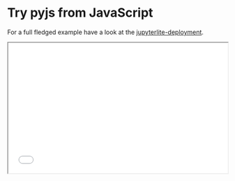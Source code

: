 

# Try pyjs from JavaScript 
For a full fledged example have a look at the [jupyterlite-deployment](../lite).

<iframe
  src="../lite/repl/index.html?kernel=xjavascript&theme=JLDracula&code=importScripts(`../../../../xeus/bin/pyjs_runtime_browser.js`);%0A
let locateFile = function(filename){%0A
    if(filename.endsWith('pyjs_runtime_browser.wasm')){%0A
        return `../../../../xeus/bin/pyjs_runtime_browser.wasm`;%0A
    }%0A
};%0A
let pyjs = await createModule({locateFile:locateFile});%0A
const packages_json_url = `../../../../xeus/kernels/xpython/empack_env_meta.json`;%0A
const package_tarballs_root_url = `../../../../xeus/kernel_packages/`;%0A
await pyjs.bootstrap_from_empack_packed_environment(packages_json_url,package_tarballs_root_url);%0A
%0A%0A%0A%0A%0A%0A%0A%0A%0A%0A%0A%0A%0A%0A%0A%0A%0A%0A%0A%0A%0A%0A%0A%0A%0A%0A%0A%0A%0A%0A%0A%0A
pyjs.exec(`import numpy;print(numpy.random.rand(3))`);
"
  width="100%"
  height="300px"
></iframe>

